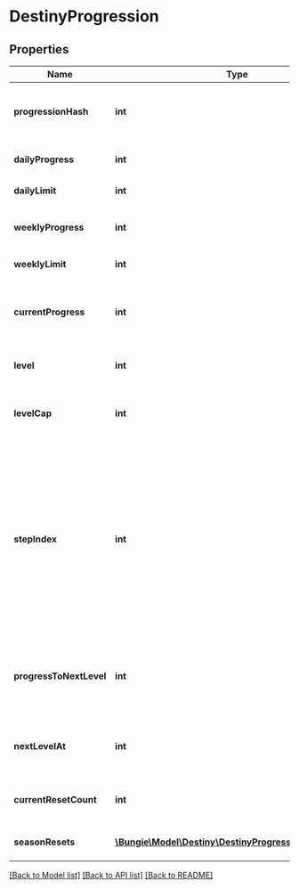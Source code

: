 # DestinyProgression

## Properties
Name | Type | Description | Notes
------------ | ------------- | ------------- | -------------
**progressionHash** | **int** | The hash identifier of the Progression in question. Use it to look up the DestinyProgressionDefinition in static data. | [optional] 
**dailyProgress** | **int** | The amount of progress earned today for this progression. | [optional] 
**dailyLimit** | **int** | If this progression has a daily limit, this is that limit. | [optional] 
**weeklyProgress** | **int** | The amount of progress earned toward this progression in the current week. | [optional] 
**weeklyLimit** | **int** | If this progression has a weekly limit, this is that limit. | [optional] 
**currentProgress** | **int** | This is the total amount of progress obtained overall for this progression (for instance, the total amount of Character Level experience earned) | [optional] 
**level** | **int** | This is the level of the progression (for instance, the Character Level). | [optional] 
**levelCap** | **int** | This is the maximum possible level you can achieve for this progression (for example, the maximum character level obtainable) | [optional] 
**stepIndex** | **int** | Progressions define their levels in \&quot;steps\&quot;. Since the last step may be repeatable, the user may be at a higher level than the actual Step achieved in the progression. Not necessarily useful, but potentially interesting for those cruising the API. Relate this to the \&quot;steps\&quot; property of the DestinyProgression to see which step the user is on, if you care about that. (Note that this is Content Version dependent since it refers to indexes.) | [optional] 
**progressToNextLevel** | **int** | The amount of progression (i.e. \&quot;Experience\&quot;) needed to reach the next level of this Progression. Jeez, progression is such an overloaded word. | [optional] 
**nextLevelAt** | **int** | The total amount of progression (i.e. \&quot;Experience\&quot;) needed in order to reach the next level. | [optional] 
**currentResetCount** | **int** | The number of resets of this progression you&#39;ve executed this season, if applicable to this progression. | [optional] 
**seasonResets** | [**\Bungie\Model\Destiny\DestinyProgressionResetEntry[]**](DestinyProgressionResetEntry.md) | Information about historical resets of this progression, if there is any data for it. | [optional] 

[[Back to Model list]](../README.md#documentation-for-models) [[Back to API list]](../README.md#documentation-for-api-endpoints) [[Back to README]](../README.md)


